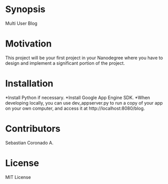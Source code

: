 # Synopsis

 Multi User Blog

# Motivation

This project will be your first project in your Nanodegree where you have to design and implement a significant portion of the project.

# Installation

*Install Python if necessary.
*Install Google App Engine SDK.
*When developing locally, you can use dev_appserver.py to run a copy of your app on your own computer, and access it at http://localhost:8080/blog.

# Contributors
Sebastian Coronado A.
# License
MIT License